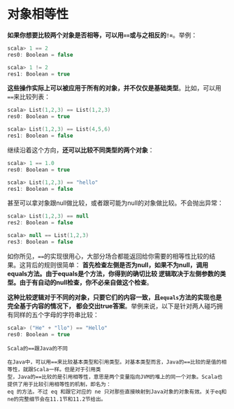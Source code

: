 对象相等性
================================================================================
**如果你想要比较两个对象是否相等，可以用`==`或与之相反的`!=`**。举例：
```scala
scala> 1 == 2
res0: Boolean = false

scala> 1 != 2
res1: Boolean = true
```
**这些操作实际上可以被应用于所有的对象，并不仅仅是基础类型**。比如，可以用`==`来比较列表：
```scala
scala> List(1,2,3) == List(1,2,3)
res0: Boolean = true

scala> List(1,2,3) == List(4,5,6)
res1: Boolean = false
```
继续沿着这个方向，**还可以比较不同类型的两个对象**：
```scala
scala> 1 == 1.0
res0: Boolean = true

scala> List(1,2,3) == "hello"
res1: Boolean = false
```
甚至可以拿对象跟null做比较，或者跟可能为null的对象做比较。不会抛出异常：
```scala
scala> List(1,2,3) == null
res2: Boolean = false

scala> null == List(1,2,3)
res3: Boolean = false
```
如你所见，`==`的实现很用心，大部分场合都能返回给你需要的相等性比较的结果。这背后的规则很简单：
**首先检查左侧是否为null，如果不为null，调用equals方法。由于equals是个方法，你得到的确切比较
逻辑取决于左侧参数的类型。由于有自动的null检查，你不必亲自做这个检查**。

**这种比较逻辑对于不同的对象，只要它们的内容一致，且`equals`方法的实现也是完全基于内容的情况下，
都会交出true答案**。举例来说，以下是针对两人碰巧拥有同样的五个字母的字符串比较：
```scala
scala> ("He" + "llo") == "Hello"
res0: Boolean = true
```
```
Scala的==跟Java的不同

在Java中，可以用==来比较基本类型和引用类型。对基本类型而言，Java的==比较的是值的相等性，就跟Scala一样。但是对于引用类
型，Java的==比较的是引用相等性，意思是两个变量指向JVM的堆上的同一个对象。Scala也提供了用于比较引用相等性的机制，即名为：
eq 的方法。不过 eq 和跟它对应的 ne 只对那些直接映射到Java对象的对象有效。关于eq和ne的完整细节会在11.1节和11.2节给出。
```
